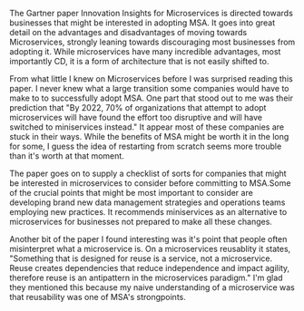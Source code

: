 The Gartner paper Innovation Insights for Microservices is directed towards businesses that might be interested in adopting MSA. It goes into great detail on the advantages and disadvantages of moving towards Microservices, strongly leaning towards discouraging most businesses from adopting it. While microservices have many incredible advantages, most importantly CD, it is a form of architecture that is not easily shifted to. 

From what little I knew on Microservices before I was surprised reading this paper. I never knew what a large transition some companies would have to make to to successfully adopt MSA. One part that stood out to me was their prediction that "By 2022, 70% of organizations that attempt to adopt microservices will have found the effort too disruptive and will have switched to miniservices instead." It appear most of these companies are stuck in their ways. While the benefits of MSA might be worth it in the long for some, I guess the idea of restarting from scratch seems more trouble than it's worth at that moment.

The paper goes on to supply a checklist of sorts for companies that might be interested in microservices to consider before committing to MSA.Some of the crucial points that might be most important to consider are developing brand new data management strategies and operations teams employing new practices. It recommends miniservices as an alternative to microservices for businesses not prepared to make all these changes.

Another bit of the paper I found interesting was it's point that people often misinterpret what a microservice is. On a microservices reusablity it states, "Something that is designed for reuse is a service, not a microservice. Reuse creates dependencies that reduce independence and impact agility, therefore reuse is an antipattern in the microservices paradigm." I'm glad they mentioned this because my naive understanding of a microservice was that reusability was one of MSA's strongpoints. 